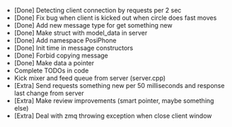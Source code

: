 * [Done] Detecting client connection by requests per 2 sec
* [Done] Fix bug when client is kicked out when circle does fast moves
* [Done] Add new message type for get something new
* [Done] Make struct with model_data in server
* [Done] Add namespace PosiPhone
* [Done] Init time in message constructors
* [Done] Forbid copying message
* [Done] Make data a pointer
* Complete TODOs in code
* Kick mixer and feed queue from server (server.cpp)
* [Extra] Send requests something new per 50 milliseconds and response last change from server
* [Extra] Make review improvements (smart pointer, maybe something else)
* [Extra] Deal with zmq throwing exception when close client window

